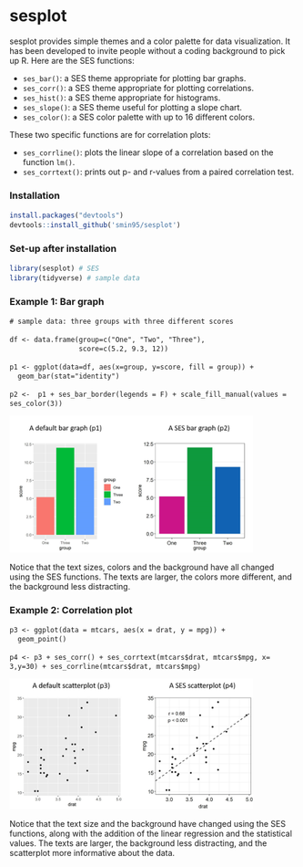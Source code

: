# sesplot

sesplot provides simple themes and a color palette for data visualization. It has been developed to invite people without a coding background to pick up R. Here are the SES functions:

* `ses_bar()`: a SES theme appropriate for plotting bar graphs. 
* `ses_corr()`: a SES theme appropriate for plotting correlations.
* `ses_hist()`: a SES theme appropriate for histograms.
* `ses_slope()`: a SES theme useful for plotting a slope chart.
* `ses_color()`: a SES color palette with up to 16 different colors.

These two specific functions are for correlation plots:

* `ses_corrline()`: plots the linear slope of a correlation based on the function `lm()`.
* `ses_corrtext()`: prints out p- and r-values from a paired correlation test.

### Installation

``` r
install.packages("devtools")
devtools::install_github('smin95/sesplot')
```

### Set-up after installation

```r
library(sesplot) # SES
library(tidyverse) # sample data
```

### Example 1: Bar graph

```{r example}
# sample data: three groups with three different scores

df <- data.frame(group=c("One", "Two", "Three"),
                 score=c(5.2, 9.3, 12))

p1 <- ggplot(data=df, aes(x=group, y=score, fill = group)) +
  geom_bar(stat="identity") 
  
p2 <-  p1 + ses_bar_border(legends = F) + scale_fill_manual(values = ses_color(3))
```
<img src="bar.png" width="85%">

Notice that the text sizes, colors and the background have all changed using the SES functions. The texts are larger, the colors more different, and the background less distracting.

### Example 2: Correlation plot

```{r cars}
p3 <- ggplot(data = mtcars, aes(x = drat, y = mpg)) +
  geom_point() 
  
p4 <- p3 + ses_corr() + ses_corrtext(mtcars$drat, mtcars$mpg, x= 3,y=30) + ses_corrline(mtcars$drat, mtcars$mpg)
```

<img src="scatter.png" width="85%">

Notice that the text size and the background have changed using the SES functions, along with the addition of the linear regression and the statistical values. The texts are larger,  the background less distracting, and the scatterplot more informative about the data.
